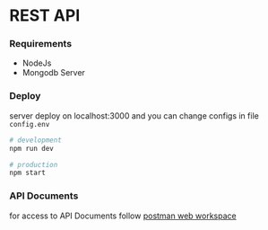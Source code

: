 # REST API

### Requirements
- NodeJs
- Mongodb Server

### Deploy
server deploy on localhost:3000 and you can change configs in file `config.env`
```bash
# development
npm run dev

# production
npm start
```

### API Documents
for access to API Documents follow [postman web workspace](https://www.postman.com/vilibook/workspace/web)